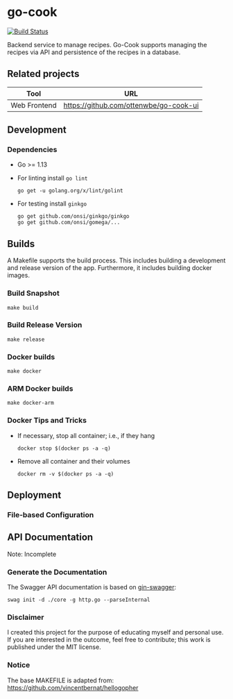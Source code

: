 # go-cook

[![Build Status](https://travis-ci.org/ottenwbe/go-cook.svg?branch=master)](https://travis-ci.org/ottenwbe/go-cook)

Backend service to manage recipes. 
Go-Cook supports managing the recipes via API and persistence of the recipes in a database.

## Related projects

|Tool|URL|
|---|---|
| Web Frontend  |  https://github.com/ottenwbe/go-cook-ui |

## Development 

### Dependencies

* Go >= 1.13

* For linting install ```go lint```
    ```    
    go get -u golang.org/x/lint/golint
    ```
  
* For testing install ``ginkgo``
    ```
    go get github.com/onsi/ginkgo/ginkgo
    go get github.com/onsi/gomega/...
    ```

## Builds

A Makefile supports the build process. This includes building a development and release version of the app. Furthermore, it includes building docker images.

### Build Snapshot

```
make build 
```

### Build Release Version

```
make release
```


### Docker builds

```
make docker
```

### ARM Docker builds 

```
make docker-arm 
```

### Docker Tips and Tricks

* If necessary, stop all container; i.e., if they hang
    ```    
    docker stop $(docker ps -a -q)
    ```    

* Remove all container and their volumes
    ```    
    docker rm -v $(docker ps -a -q)      
    ```
 
## Deployment

### File-based Configuration 

## API Documentation
 
 Note: Incomplete
 
 ### Generate the Documentation 
 
The Swagger API documentation is based on [gin-swagger](https://github.com/swaggo/gin-swagger):
 
    swag init -d ./core -g http.go --parseInternal
 
 ### Disclaimer
 
 I created this project for the purpose of educating myself and personal use.
 If you are interested in the outcome, feel free to contribute; this work is published under the MIT license. 
 
### Notice
The base MAKEFILE is adapted from: https://github.com/vincentbernat/hellogopher 
